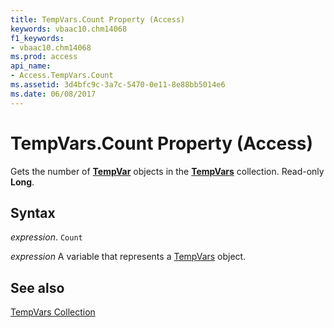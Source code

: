 ```yaml
---
title: TempVars.Count Property (Access)
keywords: vbaac10.chm14068
f1_keywords:
- vbaac10.chm14068
ms.prod: access
api_name:
- Access.TempVars.Count
ms.assetid: 3d4bfc9c-3a7c-5470-0e11-8e88bb5014e6
ms.date: 06/08/2017
---
```



# TempVars.Count Property (Access)

Gets the number of  **[TempVar](Access.TempVar.md)** objects in the **[TempVars](Access.TempVars.md)** collection. Read-only **Long**.


## Syntax

 _expression_. `Count`

 _expression_ A variable that represents a [TempVars](./Access.TempVars.md) object.


## See also


[TempVars Collection](Access.TempVars.md)


